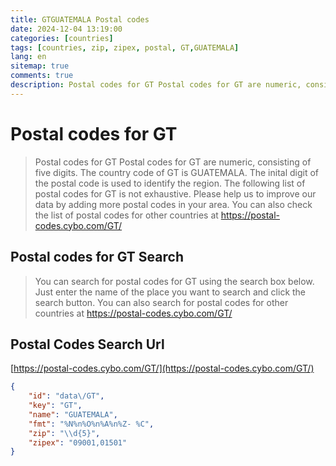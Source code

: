```yaml
---
title: GTGUATEMALA Postal codes 
date: 2024-12-04 13:19:00
categories: [countries]
tags: [countries, zip, zipex, postal, GT,GUATEMALA]
lang: en
sitemap: true
comments: true
description: Postal codes for GT Postal codes for GT are numeric, consisting of five digits. The country code of GT is GUATEMALA. The inital digit of the postal code is used to identify the region. The following list of postal codes for GT is not exhaustive. Please help us to improve our data by adding more postal codes in your area. You can also check the list of postal codes for other countries at https://postal-codes.cybo.com/GT/
---
```


# Postal codes for GT
> Postal codes for GT Postal codes for GT are numeric, consisting of five digits. The country code of GT is GUATEMALA. The inital digit of the postal code is used to identify the region. The following list of postal codes for GT is not exhaustive. Please help us to improve our data by adding more postal codes in your area. You can also check the list of postal codes for other countries at https://postal-codes.cybo.com/GT/

## Postal codes for GT Search 
> You can search for postal codes for GT using the search box below. Just enter the name of the place you want to search and click the search button. You can also search for postal codes for other countries at https://postal-codes.cybo.com/GT/

## Postal Codes Search Url

[https://postal-codes.cybo.com/GT/](https://postal-codes.cybo.com/GT/)
```json
{
    "id": "data\/GT",
    "key": "GT",
    "name": "GUATEMALA",
    "fmt": "%N%n%O%n%A%n%Z- %C",
    "zip": "\\d{5}",
    "zipex": "09001,01501"
}
```
